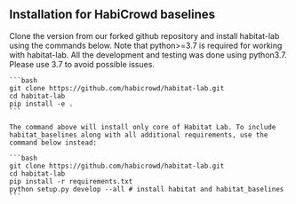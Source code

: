 ## Installation for HabiCrowd baselines

Clone the version from our forked github repository and install habitat-lab using the commands below. Note that python>=3.7 is required for working with habitat-lab. All the development and testing was done using python3.7. Please use 3.7 to avoid possible issues.

    ```bash
    git clone https://github.com/habicrowd/habitat-lab.git
    cd habitat-lab
    pip install -e .
    ```

    The command above will install only core of Habitat Lab. To include habitat_baselines along with all additional requirements, use the command below instead:

    ```bash
    git clone https://github.com/habicrowd/habitat-lab.git
    cd habitat-lab
    pip install -r requirements.txt
    python setup.py develop --all # install habitat and habitat_baselines
    ```
